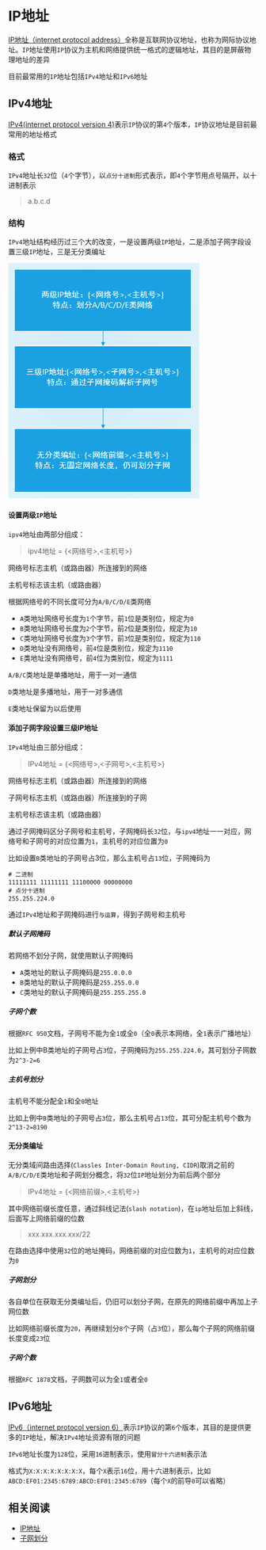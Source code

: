 
# IP地址

[IP地址（internet protocol address）](https://baike.baidu.com/item/IP%E5%9C%B0%E5%9D%80)全称是互联网协议地址，也称为网际协议地址。`IP`地址使用`IP`协议为主机和网络提供统一格式的逻辑地址，其目的是屏蔽物理地址的差异

目前最常用的`IP`地址包括`IPv4`地址和`IPv6`地址

## IPv4地址

[IPv4(internet protocol version 4)](https://baike.baidu.com/item/IPv4)表示`IP`协议的第`4`个版本，`IP`协议地址是目前最常用的地址格式

### 格式

`IPv4`地址长`32`位（`4`个字节），以`点分十进制`形式表示，即`4`个字节用点号隔开，以十进制表示

> a.b.c.d

### 结构

`IPv4`地址结构经历过三个大的改变，一是设置两级`IP`地址，二是添加子网字段设置三级`IP`地址，三是无分类编址

![](./imgs/ip-address.PNG)

#### 设置两级`IP`地址

`ipv4`地址由两部分组成：

> ipv4地址 = {<网络号>,<主机号>}

网络号标志主机（或路由器）所连接到的网络

主机号标志该主机（或路由器）

根据网络号的不同长度可分为`A/B/C/D/E`类网络

* `A`类地址网络号长度为`1`个字节，前`1`位是类别位，规定为`0`
* `B`类地址网络号长度为`2`个字节，前`2`位是类别位，规定为`10`
* `C`类地址网络号长度为`3`个字节，前`3`位是类别位，规定为`110`
* `D`类地址没有网络号，前`4`位是类别位，规定为`1110`
* `E`类地址没有网络号，前`4`位为类别位，规定为`1111`

`A/B/C`类地址是单播地址，用于一对一通信

`D`类地址是多播地址，用于一对多通信

`E`类地址保留为以后使用

#### 添加子网字段设置三级IP地址

`IPv4`地址由三部分组成：

> IPv4地址 = {<网络号>,<子网号>,<主机号>}

网络号标志主机（或路由器）所连接到的网络

子网号标志主机（或路由器）所连接到的子网

主机号标志该主机（或路由器）

通过子网掩码区分子网号和主机号，子网掩码长`32`位，与`ipv4`地址一一对应，网络号和子网号的对应位置为`1`，主机号的对应位置为`0`

比如设置`B`类地址的子网号占3位，那么主机号占`13`位，子网掩码为

```
# 二进制
11111111 11111111 11100000 00000000
# 点分十进制
255.255.224.0
```

通过`IPv4`地址和子网掩码进行`与运算`，得到子网号和主机号

##### 默认子网掩码

若网络不划分子网，就使用默认子网掩码

* `A`类地址的默认子网掩码是`255.0.0.0`
* `B`类地址的默认子网掩码是`255.255.0.0`
* `C`类地址的默认子网掩码是`255.255.255.0`

##### 子网个数

根据`RFC 950`文档，子网号不能为全`1`或全`0`（全`0`表示本网络，全`1`表示广播地址）

比如上例中B类地址的子网号占`3`位，子网掩码为`255.255.224.0`，其可划分子网数为`2^3-2=6`

##### 主机号划分

主机号不能分配全`1`和全`0`地址

比如上例中`B`类地址的子网号占`3`位，那么主机号占`13`位，其可分配主机号个数为`2^13-2=8190`

#### 无分类编址

无分类域间路由选择(`Classles Inter-Domain Routing, CIDR`)取消之前的`A/B/C/D/E`类地址和子网划分概念，将`32`位`IP`地址划分为前后两个部分

> IPv4地址 = {<网络前缀>,<主机号>}

其中网络前缀长度任意，通过斜线记法(`slash notation`)，在`ip`地址后加上斜线，后面写上网络前缀的位数

> xxx.xxx.xxx.xxx/22

在路由选择中使用`32`位的地址掩码，网络前缀的对应位数为`1`，主机号的对应位数为`0`

##### 子网划分

各自单位在获取无分类编址后，仍旧可以划分子网，在原先的网络前缀中再加上子网位数

比如网络前缀长度为`20`，再继续划分`8`个子网（占`3`位），那么每个子网的网络前缀长度变成`23`位

##### 子网个数

根据`RFC 1878`文档，子网数可以为全`1`或者全`0`

## IPv6地址

[IPv6（internet protocol version 6）](https://baike.baidu.com/item/IPv6)表示`IP`协议的第`6`个版本，其目的是提供更多的`IP`地址，解决`IPv4`地址资源有限的问题

`IPv6`地址长度为`128`位，采用`16`进制表示，使用`冒分十六进制`表示法

格式为`X:X:X:X:X:X:X:X`，每个`X`表示`16`位，用十六进制表示，比如`ABCD:EF01:2345:6789:ABCD:EF01:2345:6789`（每个`X`的前导`0`可以省略）

## 相关阅读

* [IP地址](https://www.zhihu.com/topic/19592543/intro)
* [子网划分](https://baike.baidu.com/item/%E5%AD%90%E7%BD%91%E5%88%92%E5%88%86)
